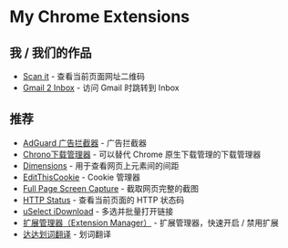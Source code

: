 # My Chrome Extensions

## 我 / 我们的作品

- [Scan it](https://chrome.google.com/webstore/detail/dacniolddlepgdpejbnbfbkkcabhmnnc) - 查看当前页面网址二维码
- [Gmail 2 Inbox](https://chrome.google.com/webstore/detail/nlpebbgkkjccgiahkggafionbcniaoeh) - 访问 Gmail 时跳转到 Inbox

## 推荐

- [AdGuard 广告拦截器](https://chrome.google.com/webstore/detail/bgnkhhnnamicmpeenaelnjfhikgbkllg) - 广告拦截器
- [Chrono下载管理器](https://chrome.google.com/webstore/detail/mciiogijehkdemklbdcbfkefimifhecn) - 可以替代 Chrome 原生下载管理的下载管理器
- [Dimensions](https://chrome.google.com/webstore/detail/baocaagndhipibgklemoalmkljaimfdj) - 用于查看网页上元素间的间距
- [EditThisCookie](https://chrome.google.com/webstore/detail/fngmhnnpilhplaeedifhccceomclgfbg) - Cookie 管理器
- [Full Page Screen Capture](https://chrome.google.com/webstore/detail/fdpohaocaechififmbbbbbknoalclacl) - 截取网页完整的截图
- [HTTP Status](https://chrome.google.com/webstore/detail/cknfnacbckhfpjahnmkblajcpledpfnp) - 查看当前页面的 HTTP 状态码
- [uSelect iDownload](https://chrome.google.com/webstore/detail/ileabdhfjmgaognikmjgmhhkjffggejc) - 多选并批量打开链接
- [扩展管理器（Extension Manager）](https://chrome.google.com/webstore/detail/gjldcdngmdknpinoemndlidpcabkggco) - 扩展管理器，快速开启 / 禁用扩展
- [达达划词翻译](https://chrome.google.com/webstore/detail/cajhcjfcodjoalmhjekljnfkgjlkeajl) - 划词翻译
